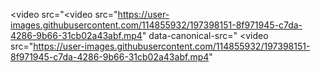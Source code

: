<video src="<video src="https://user-images.githubusercontent.com/114855932/197398151-8f971945-c7da-4286-9b66-31cb02a43abf.mp4" data-canonical-src=" <video src="https://user-images.githubusercontent.com/114855932/197398151-8f971945-c7da-4286-9b66-31cb02a43abf.mp4"
